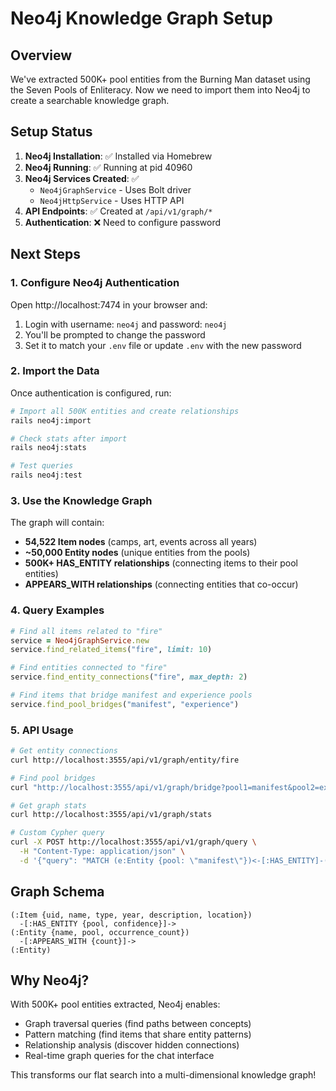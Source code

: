 # Neo4j Knowledge Graph Setup

## Overview

We've extracted 500K+ pool entities from the Burning Man dataset using the Seven Pools of Enliteracy. Now we need to import them into Neo4j to create a searchable knowledge graph.

## Setup Status

1. **Neo4j Installation**: ✅ Installed via Homebrew
2. **Neo4j Running**: ✅ Running at pid 40960
3. **Neo4j Services Created**: ✅ 
   - `Neo4jGraphService` - Uses Bolt driver
   - `Neo4jHttpService` - Uses HTTP API
4. **API Endpoints**: ✅ Created at `/api/v1/graph/*`
5. **Authentication**: ❌ Need to configure password

## Next Steps

### 1. Configure Neo4j Authentication

Open http://localhost:7474 in your browser and:
1. Login with username: `neo4j` and password: `neo4j`
2. You'll be prompted to change the password
3. Set it to match your `.env` file or update `.env` with the new password

### 2. Import the Data

Once authentication is configured, run:

```bash
# Import all 500K entities and create relationships
rails neo4j:import

# Check stats after import
rails neo4j:stats

# Test queries
rails neo4j:test
```

### 3. Use the Knowledge Graph

The graph will contain:
- **54,522 Item nodes** (camps, art, events across all years)
- **~50,000 Entity nodes** (unique entities from the pools)
- **500K+ HAS_ENTITY relationships** (connecting items to their pool entities)
- **APPEARS_WITH relationships** (connecting entities that co-occur)

### 4. Query Examples

```ruby
# Find all items related to "fire"
service = Neo4jGraphService.new
service.find_related_items("fire", limit: 10)

# Find entities connected to "fire" 
service.find_entity_connections("fire", max_depth: 2)

# Find items that bridge manifest and experience pools
service.find_pool_bridges("manifest", "experience")
```

### 5. API Usage

```bash
# Get entity connections
curl http://localhost:3555/api/v1/graph/entity/fire

# Find pool bridges
curl "http://localhost:3555/api/v1/graph/bridge?pool1=manifest&pool2=experience"

# Get graph stats
curl http://localhost:3555/api/v1/graph/stats

# Custom Cypher query
curl -X POST http://localhost:3555/api/v1/graph/query \
  -H "Content-Type: application/json" \
  -d '{"query": "MATCH (e:Entity {pool: \"manifest\"})<-[:HAS_ENTITY]-(i:Item) RETURN e.name, COUNT(i) as count ORDER BY count DESC LIMIT 10"}'
```

## Graph Schema

```
(:Item {uid, name, type, year, description, location})
  -[:HAS_ENTITY {pool, confidence}]->
(:Entity {name, pool, occurrence_count})
  -[:APPEARS_WITH {count}]->
(:Entity)
```

## Why Neo4j?

With 500K+ pool entities extracted, Neo4j enables:
- Graph traversal queries (find paths between concepts)
- Pattern matching (find items that share entity patterns)
- Relationship analysis (discover hidden connections)
- Real-time graph queries for the chat interface

This transforms our flat search into a multi-dimensional knowledge graph!